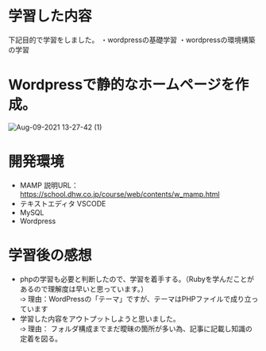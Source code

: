 # 学習した内容
下記目的で学習をしました。
・wordpressの基礎学習
・wordpressの環境構築の学習

# Wordpressで静的なホームページを作成。
![Aug-09-2021 13-27-42 (1)](https://user-images.githubusercontent.com/79980351/128660541-7501821f-2d3c-4066-b587-7f3764a393ce.gif)

# 開発環境
  * MAMP  説明URL： https://school.dhw.co.jp/course/web/contents/w_mamp.html
  * テキストエディタ VSCODE
  * MySQL
  * Wordpress

# 学習後の感想
  * phpの学習も必要と判断したので、学習を着手する。（Rubyを学んだことがあるので理解度は早いと思っています。）  
  ➩ 理由：WordPressの「テーマ」ですが、テーマはPHPファイルで成り立っています  
  * 学習した内容をアウトプットしようと思いました。  
  ➩ 理由： フォルダ構成までまだ曖昧の箇所が多い為、記事に記載し知識の定着を図る。
  
